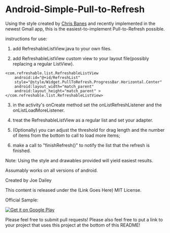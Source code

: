 Android-Simple-Pull-to-Refresh
==============================

Using the style created by [Chris Banes](https://github.com/chrisbanes/ActionBar-PullToRefresh) and recently implemented in the newest Gmail app, this is the easiest-to-implement Pull-to-Refresh possible.

instructions for use:

  1. add RefreshableListView.java to your own files.

  2. add RefreshableListView custom view to your layout file(possibly replacing a regular ListView).

    <com.refreshable.list.RefreshableListView
        android:id="@+id/RefreshList"
        style="@style/Widget.PullToRefresh.ProgressBar.Horizontal.Center"
        android:layout_width="match_parent"
        android:layout_height="match_parent" >
    </com.refreshable.list.RefreshableListView>


  3. in the activity's onCreate method set the onListRefreshListener and the onListLoadMoreListener.

  4. treat the RefreshableListView as a regular list and set your adapter.

  5. (Optionally) you can adjust the threshold for drag length and the number of items from the bottom to call to load more items;

  6. make a call to "finishRefresh()" to notify the list that the refresh is finished.


Note: Using the style and drawables provided will yield easiest results.

Assumably works on all versions of android.

Created by Joe Dailey

This content is released under the (Link Goes Here) MIT License.

Official Sample:

[![Get it on Google Play](http://www.android.com/images/brand/get_it_on_play_logo_small.png)](https://play.google.com/store/apps/details?id=com.refreshable.list&hl=en)


Please feel free to submit pull requests!
Please also feel free to put a link to your project that uses this project at the bottom of this README!
